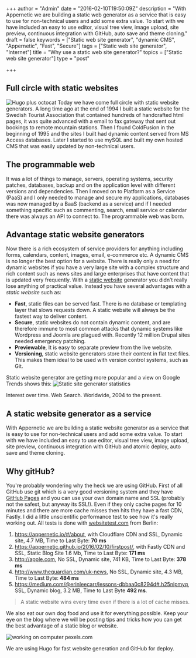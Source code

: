 +++
author = "Admin"
date = "2016-02-10T19:50:09Z"
description = "With Appernetic we are building a static web generator as a service that is easy to use for non-technical users and add some extra value. To start with we have included an easy to use editor, visual tree view, image upload, site preview, continuous integration with GitHub, auto save and theme cloning."
draft = false
keywords = ["Static web site generator", "dynamic CMS", "Appernetic", "Fast", "Secure"]
tags = ["Static web site generator", "Internet"]
title = "Why use a static web site generator?"
topics = ["Static web site generator"]
type = "post"

+++
## Full circle with static websites
![Hugo plus octocat][1]
Today we have come full circle with static website generators. A long time ago at the end of 1994 I built a static website for the Swedish Tourist Association that contained hundreds of handcrafted html pages, it was quite advanced with a email to fax gateway that sent out bookings to remote mountain stations. Then I found ColdFusion in the beginning of 1995 and the sites I built had dynamic content served from MS Access databases. Later I started to use mySQL and built my own hosted CMS that was easily updated by non-technical users. 

## The programmable web
It was a lot of things to manage, servers, operating systems, security patches, databases, backup and on the application level with different versions and dependencies. Then I moved on to Platform as a Service (PaaS) and I only needed to manage and secure my applications, databases was now managed by a BaaS (backend as a service) and if I needed something specific such as commenting, search, email service or calendar there was always an API to connect to. The programmable web was born. 

## Advantage static website generators
Now there is a rich ecosystem of service providers for anything including forms, calendars, content, images, email, e-commerce etc. A dynamic CMS is no longer the best option for a website. There is really only a need for dynamic websites if you have a very large site with a complex structure and rich content such as news sites and large enterprises that have content that is updated very frequently. With a [static website][2] generator you didn’t really lose anything of practical value. Instead you have several advantages with a *static website* such as:

 - **Fast**, static files can be served fast. There is no database or templating layer that slows requests down. A static website will always be the fastest way to deliver content.
 - **Secure**, static websites do not contain dynamic content, and are therefore immune to most common attacks that dynamic systems like Wordpress and Joomla are plagued with.  Recently 12 million Drupal sites needed emergency patching.
 - **Previewable**, It is easy to separate preview from the live website.
 - **Versioning**, static website generators store their content in flat text files. This makes them ideal to be used with version control systems, such as Git. 

Static website generator are getting more popular and a view on Google Trends shows this:
 ![Static site generator statistics][3]

Interest over time. Web Search. Worldwide, 2004 to the present.

## A static website generator as a service
With Appernetic we are building a static website generator as a service that is easy to use for non-technical users and add some extra value. To start with we have included an easy to use editor, visual tree view, image upload, site preview, continuous integration with GitHub and atomic deploy, auto save and theme cloning. 

## Why gitHub?
You're probably wondering why the heck we are using GitHub. First of all GitHub use git which is a very good versioning system and they have [GitHub Pages][4] and you can use your own domain name and SSL (probably not the safest, but anyway its SSL!). Even if they only cache pages for 10 minutes and there are more cache misses then hits they have a fast CDN, Fastly.  I did a little unscientific performance test to see how it's really working out. All tests is done with [websitetest.com][5] from Berlin:

1. https://appernetic.io/#/about, with Cloudflare CDN and SSL, Dynamic site, 4.7 MB, Time to Last Byte: **70 ms**
2. https://appernetic.github.io/2016/02/10/firstpost/, with Fastly CDN and SSL, Static Blog Site 1.6 Mb, Time to Last Byte: **171 ms**
3. http://apple.com, No SSL, Dynamic site, 741 KB, Time to Last Byte: **378 ms**
4. http://www.theguardian.com/uk-news,  No SSL, Dynamic site, 4.3 MB, Time to Last Byte: **484 ms**
5. https://medium.com/@erinleecarr/lessons-dbbaa0c8294d#.h25nipmyq, SSL, Dynamic blog, 3.2 MB, Time to Last Byte **492 ms**.

> A static website wins every time even if there is a lot of cache misses.

We also eat our own dog food and use it for everything possible. Keep your eye on the blog where we will be posting tips and tricks how you can get the best advantage of a static blog or website.

![working on computer pexels.com][6]

We are using Hugo for fast website generation and GitHub for deploy. 


  [1]: https://res.cloudinary.com/appernetic/v1457306076/y8ylaazm8pet3nwpbffq
  [2]: https://appernetic.io
  [3]: https://res.cloudinary.com/appernetic/v1457306147/xm8rkllrfgr8xlznehix
  [4]: https://pages.github.com/
  [5]: http://websitetest.com/
  [6]: https://res.cloudinary.com/appernetic/v1457306218/e3v66ludnvfweghdb91d
